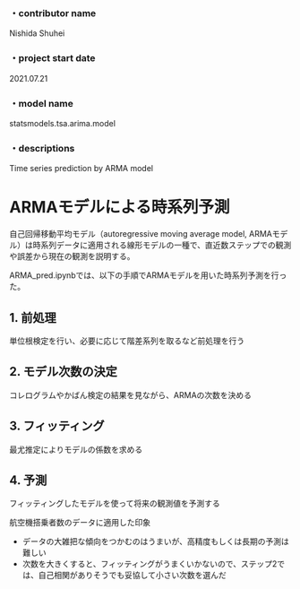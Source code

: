 ### ・contributor name
Nishida Shuhei
### ・project start date 
2021.07.21
### ・model name
statsmodels.tsa.arima.model
### ・descriptions
Time series prediction by ARMA model

# ARMAモデルによる時系列予測

自己回帰移動平均モデル（autoregressive moving average model, ARMAモデル）は時系列データに適用される線形モデルの一種で、直近数ステップでの観測や誤差から現在の観測を説明する。


ARMA_pred.ipynbでは、以下の手順でARMAモデルを用いた時系列予測を行った。

## 1. 前処理
単位根検定を行い、必要に応じて階差系列を取るなど前処理を行う
## 2. モデル次数の決定
コレログラムやかばん検定の結果を見ながら、ARMAの次数を決める
## 3. フィッティング
最尤推定によりモデルの係数を求める
## 4. 予測
フィッティングしたモデルを使って将来の観測値を予測する

航空機搭乗者数のデータに適用した印象
* データの大雑把な傾向をつかむのはうまいが、高精度もしくは長期の予測は難しい
* 次数を大きくすると、フィッティングがうまくいかないので、ステップ2では、自己相関がありそうでも妥協して小さい次数を選んだ